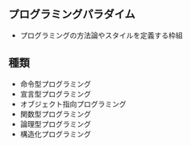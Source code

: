 ## プログラミングパラダイム

- プログラミングの方法論やスタイルを定義する枠組

## 種類

- 命令型プログラミング
- 宣言型プログラミング
- オブジェクト指向プログラミング
- 関数型プログラミング
- 論理型プログラミング
- 構造化プログラミング
